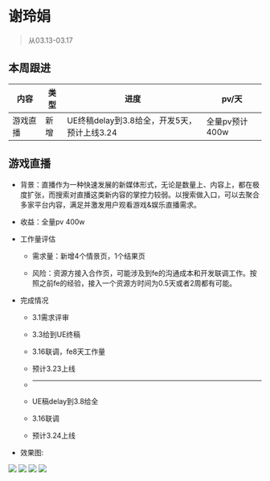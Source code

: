 # 谢玲娟

<style>
    .markdown-body img {
        border: 1px solid #888;
        box-shadow: 5px 5px 5px #888;
        width: 400px;
    }
</style>

> 从03.13-03.17


## 本周跟进

|内容 |类型|进度 | pv/天 | 
|---|---|---|---|
|游戏直播|新增|UE终稿delay到3.8给全，开发5天，预计上线3.24|全量pv预计400w|

## 游戏直播

* 背景：直播作为一种快速发展的新媒体形式，无论是数量上、内容上，都在极度扩张，而搜索对直播这类新内容的掌控力较弱。以搜索做入口，可以去聚合多家平台内容，满足并激发用户观看游戏&娱乐直播需求。

* 收益：全量pv 400w

* 工作量评估

	* 需求量：新增4个情景页，1个结果页

	* 风险：资源方接入合作页，可能涉及到fe的沟通成本和开发联调工作。按照之前fe的经验，接入一个资源方时间为0.5天或者2周都有可能。

* 完成情况

	* 3.1需求评审

	* 3.3给到UE终稿

	* 3.16联调，fe8天工作量

	* 预计3.23上线

	* --------------------

	* UE稿delay到3.8给全
	
	* 3.16联调

	* 预计3.24上线

* 效果图:

<img src="./img/xielingjuan/1.png"/>

<img src="./img/xielingjuan/2.png"/>

<img src="./img/xielingjuan/3.png"/>

<img src="./img/xielingjuan/4.png"/>


	
	
